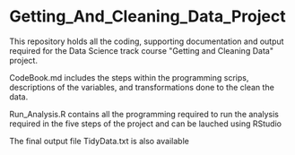 # Getting_And_Cleaning_Data_Project

This repository holds all the coding, supporting documentation and output required for the Data Science track course "Getting and Cleaning Data" project.

CodeBook.md includes the steps within the programming scrips, descriptions of the variables, and transformations done to the clean the data.

Run_Analysis.R contains all the programming required to run the analysis required in the five steps of the project and can be lauched using RStudio

The final output file TidyData.txt is also available
